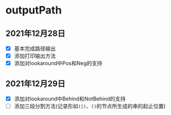 # outputPath

## 2021年12月28日
- [x] 基本完成路径输出
- [x] 添加打印输出方法
- [x] 添加对lookaround中Pos和Neg的支持

## 2021年12月29日
- [x] 添加对lookaround中Behind和NotBehind的支持
- [ ] 添加三段分割方法(记录形如`(|)`、`()`的节点所生成的串的起止位置)
